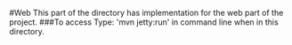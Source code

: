 #Web
This part of the directory has implementation for the web part of the project.
###To access
Type: 'mvn jetty:run' in command line when in this directory. 
